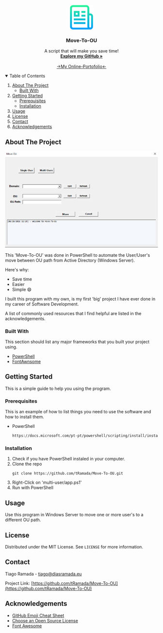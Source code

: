 <!--
*** Thanks for checking out the Best-README-Template. If you have a suggestion
*** that would make this better, please fork the repo and create a pull request
*** or simply open an issue with the tag "enhancement".
*** Thanks again! Now go create something AMAZING! :D
-->



<!-- PROJECT SHIELDS -->
<!--
*** I'm using markdown "reference style" links for readability.
*** Reference links are enclosed in brackets [ ] instead of parentheses ( ).
*** See the bottom of this document for the declaration of the reference variables
*** for contributors-url, forks-url, etc. This is an optional, concise syntax you may use.
*** https://www.markdownguide.org/basic-syntax/#reference-style-links
-->


<!-- PROJECT LOGO -->
<br />
<p align="center">
  <a href="https://github.com/tRamada/Move-To-OU">
    <img src="images/logo.png" alt="Logo" width="80" height="80">
  </a>

  <h3 align="center">Move-To-OU</h3>

  <p align="center">
    A script that will make you save time!
    <br />
    <a href="https://github.com/tRamada"><strong>Explore my GitHub »</strong></a>
    <br />
    <br />
    <a href="https://tramada.github.io/">->My Online-Portofolio<-</a>
  </p>
</p>



<!-- TABLE OF CONTENTS -->
<details open="open">
  <summary>Table of Contents</summary>
  <ol>
    <li>
      <a href="#about-the-project">About The Project</a>
      <ul>
        <li><a href="#built-with">Built With</a></li>
      </ul>
    </li>
    <li>
      <a href="#getting-started">Getting Started</a>
      <ul>
        <li><a href="#prerequisites">Prerequisites</a></li>
        <li><a href="#installation">Installation</a></li>
      </ul>
    </li>
    <li><a href="#usage">Usage</a></li>
    <li><a href="#license">License</a></li>
    <li><a href="#contact">Contact</a></li>
    <li><a href="#acknowledgements">Acknowledgements</a></li>
  </ol>
</details>



<!-- ABOUT THE PROJECT -->
## About The Project

<img src="images/screenshot.png">

This 'Move-To-OU' was done in PowerShell to automate the User/User's move between OU path from Active Directory (Windows Server).

Here's why:
* Save time
* Easier
* Simple :smile:

I built this program with my own, is my first 'big' project I have ever done in my career of Software Development.

A list of commonly used resources that I find helpful are listed in the acknowledgements.

### Built With

This section should list any major frameworks that you built your project using.
* [PowerShell](https://docs.microsoft.com/en-us/powershell/scripting/overview?view=powershell-7.1)
* [FontAwnsome](https://fontawesome.com/)



<!-- GETTING STARTED -->
## Getting Started

This is a simple guide to help you using the program.

### Prerequisites

This is an example of how to list things you need to use the software and how to install them.
* PowerShell
  ```sh
  https://docs.microsoft.com/pt-pt/powershell/scripting/install/installing-powershell?view=powershell-7.1
  ```

### Installation

1. Check if you have PowerShell instaled in your computer.
2. Clone the repo
   ```
   git clone https://github.com/tRamada/Move-To-OU.git
   ```
3. Right-Click on 'multi-user/app.ps1'
4. Run with PowerShell



<!-- USAGE EXAMPLES -->
## Usage

Use this program in Windows Server to move one or more user's to a different OU path.

<!-- _For more examples, please refer to the [Documentation](https://example.com)_ -->



<!-- LICENSE -->
## License

Distributed under the MIT License. See `LICENSE` for more information.



<!-- CONTACT -->
## Contact

Tiago Ramada - tiago@diasramada.eu

Project Link: [https://github.com/tRamada/Move-To-OU](https://github.com/tRamada/Move-To-OU)



<!-- ACKNOWLEDGEMENTS -->
## Acknowledgements
* [GitHub Emoji Cheat Sheet](https://www.webpagefx.com/tools/emoji-cheat-sheet)
* [Choose an Open Source License](https://choosealicense.com)
* [Font Awesome](https://fontawesome.com)
